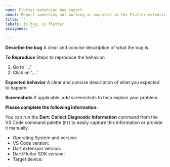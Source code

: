 ```yaml
---
name: Flutter extension bug report
about: Report something not working as expected in the Flutter extension
title: ''
labels: is bug, is flutter
assignees: ''

---
```


**Describe the bug**
A clear and concise description of what the bug is.

**To Reproduce**
Steps to reproduce the behavior:
1. Go to '...'
2. Click on '....'

**Expected behavior**
A clear and concise description of what you expected to happen.

**Screenshots**
If applicable, add screenshots to help explain your problem.

**Please complete the following information:**

You can run the **Dart: Collect Diagnostic Information** command from the VS Code command palette (`F1`) to easily capture this information or provide it manually.

 - Operating System and version:
 - VS Code version:
 - Dart extension version:
 - Dart/Flutter SDK version:
 - Target device:
